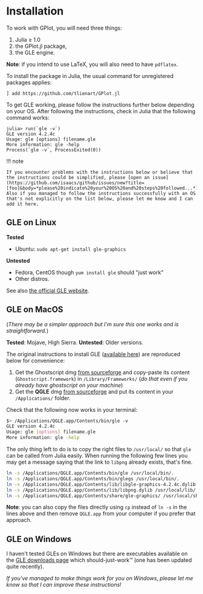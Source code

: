 # Installation

To work with GPlot, you will need three things:

1. Julia ≥ 1.0
1. the GPlot.jl package,
1. the GLE engine.

**Note**: if you intend to use LaTeX, you will also need to have `pdflatex`.

To install the package in Julia, the usual command for unregistered packages applies:

```julia-repl
] add https://github.com/tlienart/GPlot.jl
```

To get GLE working, please follow the instructions further below depending on your OS.
After following the instructions, check in Julia that the following command works:

```julia-repl
julia> run(`gle -v`)
GLE version 4.2.4c
Usage: gle [options] filename.gle
More information: gle -help
Process(`gle -v`, ProcessExited(0))
```

!!! note

    If you encounter problems with the instructions below or believe that the instructions could be simplified, please [open an issue](https://github.com/isaacs/github/issues/new?title=[foo]&body=*please%20indicate%20your%20OS%20and%20steps%20followed...*). Also if you managed to follow the instructions successfully with an OS that's not explicitly on the list below, please let me know and I can add it here.

## GLE on Linux

**Tested**

* Ubuntu: `sudo apt-get install gle-graphics`

**Untested**

* Fedora, CentOS though `yum install gle` should "just work"
* Other distros.

See also [the official GLE website](http://glx.sourceforge.net/downloads/downloads.html).

## GLE on MacOS

(*There may be a simpler approach but I'm sure this one works and is straightforward.*)

**Tested**: Mojave, High Sierra.
**Untested**: Older versions.

The original instructions to install GLE ([available here](http://glx.sourceforge.net/tut/mac.html)) are reproduced below for convenience:

1. Get the Ghostscript dmg [from sourceforge](http://prdownloads.sourceforge.net/glx/Ghostscript-8.63.dmg?download) and copy-paste its content (`Ghostscript.framework`) in `/Library/Frameworks/` (*do that even if you already have ghostscript on your machine*)
1. Get the **QGLE** dmg [from sourceforge](http://prdownloads.sourceforge.net/glx/gle-graphics-4.2.4c-exe-mac.dmg?download) and put its content in your `/Applications/` folder.

Check that the following now works in your terminal:

```bash
$> /Applications/QGLE.app/Contents/bin/gle -v
GLE version 4.2.4c
Usage: gle [options] filename.gle
More information: gle -help
```

The only thing left to do is to copy the right files to `/usr/local/` so that `gle` can be called from Julia easily.
When running the following few lines you may get a message saying that the link to `libpng` already exists, that's fine.

```bash
ln -s /Applications/QGLE.app/Contents/bin/gle /usr/local/bin/.
ln -s /Applications/QGLE.app/Contents/bin/glegs /usr/local/bin/.
ln -s /Applications/QGLE.app/Contents/lib/libgle-graphics-4.2.4c.dylib /usr/local/lib/.
ln -s /Applications/QGLE.app/Contents/lib/libpng.dylib /usr/local/lib/.
ln -s /Applications/QGLE.app/Contents/share/gle-graphics/ /usr/local/share/.
```

**Note**: you can also copy the files directly using `cp` instead of `ln -s` in the lines above and then remove `QGLE.app` from your computer if you prefer that approach.

## GLE on Windows

I haven't tested GLEs on Windows but there are executables available on the [GLE downloads page](http://glx.sourceforge.net/downloads/downloads.html) which should-just-work™ (one has been updated quite recently).

_If you've managed to make things work for you on Windows, please let me know so that I can improve these instructions!_

